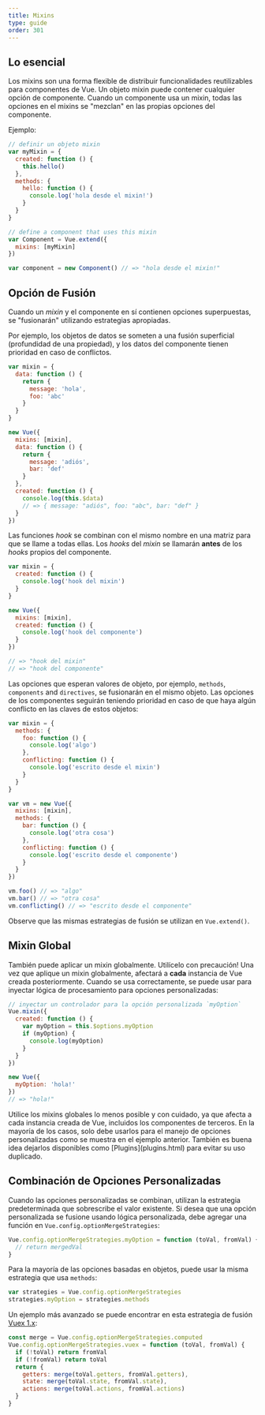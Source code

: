 ```yaml
---
title: Mixins
type: guide
order: 301
---
```


## Lo esencial

Los mixins son una forma flexible de distribuir funcionalidades reutilizables para componentes de Vue. Un objeto mixin puede contener cualquier opción de componente. Cuando un componente usa un mixin, todas las opciones en el mixins se "mezclan" en las propias opciones del componente.

Ejemplo:

``` js
// definir un objeto mixin
var myMixin = {
  created: function () {
    this.hello()
  },
  methods: {
    hello: function () {
      console.log('hola desde el mixin!')
    }
  }
}

// define a component that uses this mixin
var Component = Vue.extend({
  mixins: [myMixin]
})

var component = new Component() // => "hola desde el mixin!"
```

## Opción de Fusión

Cuando un _mixin_ y el componente en sí contienen opciones superpuestas, se "fusionarán" utilizando estrategias apropiadas.

Por ejemplo, los objetos de datos se someten a una fusión superficial (profundidad de una propiedad), y los datos del componente tienen prioridad en caso de conflictos.

``` js
var mixin = {
  data: function () {
    return {
      message: 'hola',
      foo: 'abc'
    }
  }
}

new Vue({
  mixins: [mixin],
  data: function () {
    return {
      message: 'adiós',
      bar: 'def'
    }
  },
  created: function () {
    console.log(this.$data)
    // => { message: "adiós", foo: "abc", bar: "def" }
  }
})
```

Las funciones _hook_ se combinan con el mismo nombre en una matriz para que se llame a todas ellas. Los _hooks_ del _mixin_ se llamarán **antes** de los _hooks_ propios del componente.

``` js
var mixin = {
  created: function () {
    console.log('hook del mixin')
  }
}

new Vue({
  mixins: [mixin],
  created: function () {
    console.log('hook del componente')
  }
})

// => "hook del mixin"
// => "hook del componente"
```

Las opciones que esperan valores de objeto, por ejemplo, `methods`, `components` and `directives`, se fusionarán en el mismo objeto. Las opciones de los componentes seguirán teniendo prioridad en caso de que haya algún conflicto en las claves de estos objetos:

``` js
var mixin = {
  methods: {
    foo: function () {
      console.log('algo')
    },
    conflicting: function () {
      console.log('escrito desde el mixin')
    }
  }
}

var vm = new Vue({
  mixins: [mixin],
  methods: {
    bar: function () {
      console.log('otra cosa')
    },
    conflicting: function () {
      console.log('escrito desde el componente')
    }
  }
})

vm.foo() // => "algo"
vm.bar() // => "otra cosa"
vm.conflicting() // => "escrito desde el componente"
```

Observe que las mismas estrategias de fusión se utilizan en `Vue.extend()`.

## Mixin Global

También puede aplicar un mixin globalmente. Utilícelo con precaución! Una vez que aplique un mixin globalmente, afectará a **cada** instancia de Vue creada posteriormente. Cuando se usa correctamente, se puede usar para inyectar lógica de procesamiento para opciones personalizadas:

``` js
// inyectar un controlador para la opción personalizada `myOption`
Vue.mixin({
  created: function () {
    var myOption = this.$options.myOption
    if (myOption) {
      console.log(myOption)
    }
  }
})

new Vue({
  myOption: 'hola!'
})
// => "hola!"
```

<p class="tip">Utilice los mixins globales lo menos posible y con cuidado, ya que afecta a cada instancia creada de Vue, incluidos los componentes de terceros. En la mayoría de los casos, solo debe usarlos para el manejo de opciones personalizadas como se muestra en el ejemplo anterior. También es buena idea dejarlos disponibles como [Plugins](plugins.html) para evitar su uso duplicado.</p>

## Combinación de Opciones Personalizadas

Cuando las opciones personalizadas se combinan, utilizan la estrategia predeterminada que sobrescribe el valor existente. Si desea que una opción personalizada se fusione usando lógica personalizada, debe agregar una función en `Vue.config.optionMergeStrategies`:

``` js
Vue.config.optionMergeStrategies.myOption = function (toVal, fromVal) {
  // return mergedVal
}
```

Para la mayoría de las opciones basadas en objetos, puede usar la misma estrategia que usa `methods`:

``` js
var strategies = Vue.config.optionMergeStrategies
strategies.myOption = strategies.methods
```

Un ejemplo más avanzado se puede encontrar en esta estrategia de fusión [Vuex 1.x](https://github.com/vuejs/vuex):

``` js
const merge = Vue.config.optionMergeStrategies.computed
Vue.config.optionMergeStrategies.vuex = function (toVal, fromVal) {
  if (!toVal) return fromVal
  if (!fromVal) return toVal
  return {
    getters: merge(toVal.getters, fromVal.getters),
    state: merge(toVal.state, fromVal.state),
    actions: merge(toVal.actions, fromVal.actions)
  }
}
```
